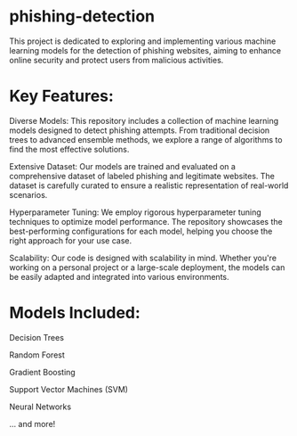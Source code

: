 # phishing-detection

This project is dedicated to exploring and implementing various machine learning models for the detection of phishing websites, aiming to enhance online security and protect users from malicious activities.

# Key Features:
Diverse Models: This repository includes a collection of machine learning models designed to detect phishing attempts. From traditional decision trees to advanced ensemble methods, we explore a range of algorithms to find the most effective solutions.

Extensive Dataset: Our models are trained and evaluated on a comprehensive dataset of labeled phishing and legitimate websites. The dataset is carefully curated to ensure a realistic representation of real-world scenarios.

Hyperparameter Tuning: We employ rigorous hyperparameter tuning techniques to optimize model performance. The repository showcases the best-performing configurations for each model, helping you choose the right approach for your use case.

Scalability: Our code is designed with scalability in mind. Whether you're working on a personal project or a large-scale deployment, the models can be easily adapted and integrated into various environments.

# Models Included:
Decision Trees

Random Forest

Gradient Boosting

Support Vector Machines (SVM)

Neural Networks

... and more!
